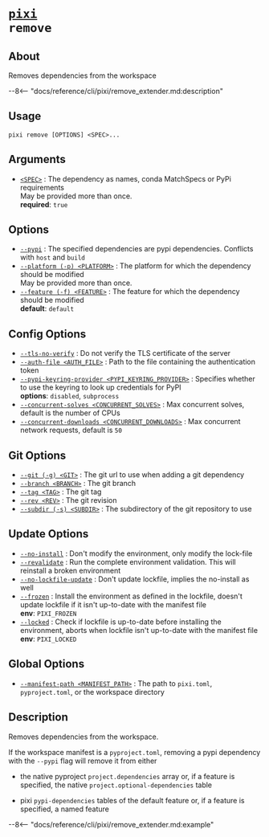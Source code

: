 <!--- This file is autogenerated. Do not edit manually! -->
# <code>[pixi](../pixi.md) remove</code>

## About
Removes dependencies from the workspace

--8<-- "docs/reference/cli/pixi/remove_extender.md:description"

## Usage
```
pixi remove [OPTIONS] <SPEC>...
```

## Arguments
- <a id="arg-<SPEC>" href="#arg-<SPEC>">`<SPEC>`</a>
:  The dependency as names, conda MatchSpecs or PyPi requirements
<br>May be provided more than once.
<br>**required**: `true`

## Options
- <a id="arg---pypi" href="#arg---pypi">`--pypi`</a>
:  The specified dependencies are pypi dependencies. Conflicts with `host` and `build`
- <a id="arg---platform" href="#arg---platform">`--platform (-p) <PLATFORM>`</a>
:  The platform for which the dependency should be modified
<br>May be provided more than once.
- <a id="arg---feature" href="#arg---feature">`--feature (-f) <FEATURE>`</a>
:  The feature for which the dependency should be modified
<br>**default**: `default`

## Config Options
- <a id="arg---tls-no-verify" href="#arg---tls-no-verify">`--tls-no-verify`</a>
:  Do not verify the TLS certificate of the server
- <a id="arg---auth-file" href="#arg---auth-file">`--auth-file <AUTH_FILE>`</a>
:  Path to the file containing the authentication token
- <a id="arg---pypi-keyring-provider" href="#arg---pypi-keyring-provider">`--pypi-keyring-provider <PYPI_KEYRING_PROVIDER>`</a>
:  Specifies whether to use the keyring to look up credentials for PyPI
<br>**options**: `disabled`, `subprocess`
- <a id="arg---concurrent-solves" href="#arg---concurrent-solves">`--concurrent-solves <CONCURRENT_SOLVES>`</a>
:  Max concurrent solves, default is the number of CPUs
- <a id="arg---concurrent-downloads" href="#arg---concurrent-downloads">`--concurrent-downloads <CONCURRENT_DOWNLOADS>`</a>
:  Max concurrent network requests, default is `50`

## Git Options
- <a id="arg---git" href="#arg---git">`--git (-g) <GIT>`</a>
:  The git url to use when adding a git dependency
- <a id="arg---branch" href="#arg---branch">`--branch <BRANCH>`</a>
:  The git branch
- <a id="arg---tag" href="#arg---tag">`--tag <TAG>`</a>
:  The git tag
- <a id="arg---rev" href="#arg---rev">`--rev <REV>`</a>
:  The git revision
- <a id="arg---subdir" href="#arg---subdir">`--subdir (-s) <SUBDIR>`</a>
:  The subdirectory of the git repository to use

## Update Options
- <a id="arg---no-install" href="#arg---no-install">`--no-install`</a>
:  Don't modify the environment, only modify the lock-file
- <a id="arg---revalidate" href="#arg---revalidate">`--revalidate`</a>
:  Run the complete environment validation. This will reinstall a broken environment
- <a id="arg---no-lockfile-update" href="#arg---no-lockfile-update">`--no-lockfile-update`</a>
:  Don't update lockfile, implies the no-install as well
- <a id="arg---frozen" href="#arg---frozen">`--frozen`</a>
:  Install the environment as defined in the lockfile, doesn't update lockfile if it isn't up-to-date with the manifest file
<br>**env**: `PIXI_FROZEN`
- <a id="arg---locked" href="#arg---locked">`--locked`</a>
:  Check if lockfile is up-to-date before installing the environment, aborts when lockfile isn't up-to-date with the manifest file
<br>**env**: `PIXI_LOCKED`

## Global Options
- <a id="arg---manifest-path" href="#arg---manifest-path">`--manifest-path <MANIFEST_PATH>`</a>
:  The path to `pixi.toml`, `pyproject.toml`, or the workspace directory

## Description
Removes dependencies from the workspace.

If the workspace manifest is a `pyproject.toml`, removing a pypi dependency with the `--pypi` flag will remove it from either

- the native pyproject `project.dependencies` array or, if a feature is specified, the native `project.optional-dependencies` table

- pixi `pypi-dependencies` tables of the default feature or, if a feature is specified, a named feature


--8<-- "docs/reference/cli/pixi/remove_extender.md:example"
